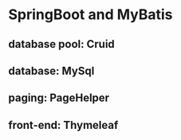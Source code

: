 # SpringBoot and MyBatis
## database pool: Cruid
## database: MySql
## paging: PageHelper
## front-end: Thymeleaf
